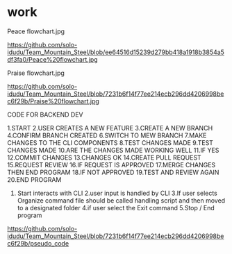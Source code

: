 # work

Peace flowchart.jpg

https://github.com/solo-idudu/Team_Mountain_Steel/blob/ee64516d15239d279bb418a1918b3854a5df3fa0/Peace%20flowchart.jpg

Praise flowchart.jpg

https://github.com/solo-idudu/Team_Mountain_Steel/blob/7231b6f14f77ee214ecb296dd4206998bec6f29b/Praise%20flowchart.jpg

CODE FOR BACKEND DEV  

1.START
2.USER CREATES A NEW FEATURE
3.CREATE A NEW BRANCH
4.CONFIRM BRANCH CREATED 
6.SWITCH TO MEW BRANCH
7.MAKE CHANGES TO THE CLI COMPONENTS
8.TEST CHANGES MADE
9.TEST CHANGES MADE
10.ARE THE CHANGES MADE WORKING WELL
11.IF YES
12.COMMIT CHANGES
13.CHANGES OK
14.CREATE PULL REQUEST
15.REQUEST REVIEW
16.IF REQUEST IS APPROVED
17.MERGE CHANGES THEN END PROGRAM
18.IF NOT APPROVED
19.TEST AND REVIEW AGAIN
20.END PROGRAM







1. Start  interacts with CLI
2.user input is handled by CLI
3.If user selects Organize command file should be called handling script and then moved to a designated folder
4.if user select the Exit command
5.Stop / End program


https://github.com/solo-idudu/Team_Mountain_Steel/blob/7231b6f14f77ee214ecb296dd4206998bec6f29b/pseudo_code





